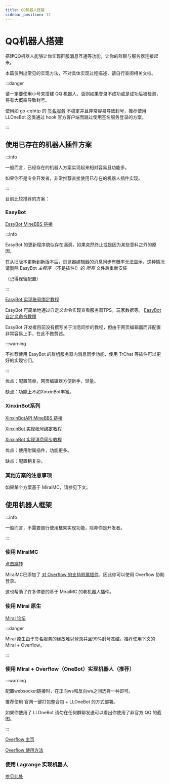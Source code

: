 ```yaml
---
title: QQ机器人搭建
sidebar_position: 12
---
```


# QQ机器人搭建

搭建QQ机器人能够让你实现群服消息互通等功能，让你的群聊与服务器连接起来。

本篇仅列出常见的实现方法，不对具体实现过程描述，请自行查阅相关文档。

:::danger

请一定要使用小号来搭建 QQ 机器人，否则如果登录不成功或是成功后被检测，将有大概率导致封号。

使用如 go-cqhttp 的 [签名服务](https://mirai.mamoe.net/topic/2373/%E5%85%B3%E4%BA%8E%E7%AD%BE%E5%90%8D%E6%9C%8D%E5%8A%A1) 不稳定并且非常容易导致封号，推荐使用 LLOneBot 这类通过 hook 官方客户端而跳过使用签名服务登录的方案。

:::

## 使用已存在的机器人插件方案

:::info

一般而言，已经存在的机器人方案实现起来相对容易且功能多。

如果你不是专业开发者，非常推荐直接使用已存在的机器人插件实现。

:::

目前比较推荐的方案：

### EasyBot

[EasyBot MineBBS 链接](https://www.minebbs.com/resources/easyBot-minecraft.7918/) 

:::info

EasyBot 的更新程序貌似存在漏洞，如果突然终止或是因为某些意料之外的原因，

在从旧版本更新到新版本后，浏览器编辑器的消息同步有概率无法显示，这种情况请删除 EasyBot *主程序* （不是插件!）的 *所有* 文件后重新安装

（记得保留配置）

:::

[EasyBot 实现账号绑定教程](https://www.yuque.com/miuxue/cgyipv/vng1gtu9wk71xtg6)

EasyBot 可简单地通过自定义命令实现查看服务器TPS，玩家数据等。 [EasyBot 自定义命令教程](https://www.yuque.com/miuxue/cgyipv/vng1gtu9wk71xtg6)

EasyBot 开发者目前没有撰写关于消息同步的教程，但由于网页编辑器而非配置非常容易上手，在此不做赘述。

:::warning

不推荐使用 EasyBot 的群组服务器内消息同步功能，使用 TrChat 等插件可以更好的实现它们。

:::

优点：配置简单，网页编辑器方便新手，轻量。

缺点：功能上不如XinxinBot丰富。

### XinxinBot系列

[XinxinBotAPI MineBBS 链接](https://www.minebbs.com/threads/xinxinBotapi-qq-1-8-x-1-20-x.24540/) 

[XinxinBot 实现帐号绑定教程](http://wiki.mcxin.cn/zh/%E6%96%B0%E9%91%AB%E6%9C%BA%E5%99%A8%E4%BA%BA%E9%99%84%E5%B1%9E%E6%95%99%E7%A8%8B/XinxinBetterBind)

[XinxinBot 实现消息同步教程](http://wiki.mcxin.cn/zh/%E6%96%B0%E9%91%AB%E6%9C%BA%E5%99%A8%E4%BA%BA%E9%99%84%E5%B1%9E%E6%95%99%E7%A8%8B/XinxinChatSync)

优点：使用附属插件，功能更多。

缺点：配置稍复杂。

### 其他方案的注意事项

如果某个方案基于 MiraiMC，请参见下文。

## 使用机器人框架

:::info

一般而言，不需要自行使用框架实现功能，除非你是开发者。

:::

### 使用 MiraiMC

[点击跳转](https://github.com/DreamVoid/MiraiMC)

MiraiMC已添加了 [对 Overflow 的支持附属插件](https://github.com/DreamVoid/MiraiMC/issues/510)，因此你可以使用 Overflow 协助登录。

这也帮助了许多停更的基于 MiraiMC 的老机器人插件。

### 使用 Mirai 原生

[Mirai 论坛](https://mirai.mamoe.net/)

:::danger

Mirai 原生由于签名服务的缘故难以登录并且99%封号冻结。推荐使用下文的 Mirai + Overflow。

:::

### 使用 Mirai + Overflow（OneBot）实现机器人（推荐）

:::warning

配置websocket链接时，在正向ws和反向ws之间选择一种即可。

推荐使用 官网一键打包整合包 + LLOneBot 的方式部署。

如果你使用了 LLOneBot 请勿在任何群聊发送可以看出你使用了非官方 QQ 的截图。

:::

[Overflow 主页](https://github.com/MrXiaoM/Overflow)

[Overflow 使用方法](https://github.com/MrXiaoM/Overflow/blob/main/docs/UserManual.md)

### 使用 Lagrange 实现机器人

[参见此处](https://docs.qq.com/doc/DQ2N2b0JqeUhmWUVa)


